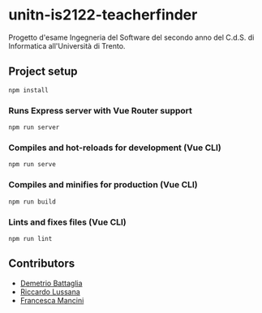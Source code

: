# unitn-is2122-teacherfinder
Progetto d'esame Ingegneria del Software del secondo anno del C.d.S. di Informatica all'Università di Trento.

## Project setup
```
npm install
```

### Runs Express server with Vue Router support
```
npm run server
```

### Compiles and hot-reloads for development (Vue CLI)
```
npm run serve
```

### Compiles and minifies for production (Vue CLI)
```
npm run build
```

### Lints and fixes files (Vue CLI)
```
npm run lint
```
## Contributors
* [Demetrio Battaglia](https://www.github.com/deme3)
* [Riccardo Lussana](https://www.github.com/riklus)
* [Francesca Mancini](https://www.github.com/framcesca)
